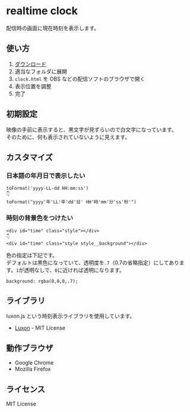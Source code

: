 realtime clock
===============

配信時の画面に現在時刻を表示します。

## 使い方
1. [ダウンロード](https://github.com/PRiMENON/realtime-clock/archive/master.zip)
1. 適当なフォルダに展開
1. `clock.html` を OBS などの配信ソフトのブラウザで開く
1. 表示位置を調整
1. 完了

## 初期設定

映像の手前に表示すると、黒文字が見ずらいので白文字になっています。  
そのために、何も表示されていないように見えます。

## カスタマイズ
### 日本語の年月日で表示したい
```
toFormat('yyyy-LL-dd HH:mm:ss')
👇
toFormat("yyyy'年'LL'年'dd'日' HH'時'mm'分'ss'秒'")
```

### 時刻の背景色をつけたい
```
<div id="time" class="style"></div>
👇
<div id="time" class="style style__background"></div>
```

色の指定は下記です。  
デフォルトは黒色になっていて、透明度を`.7`（0.7の省略指定）にしてあります。`1`が透明なしで、`0`に近ければ透明になります。
```
background: rgba(0,0,0,.7);
```

## ライブラリ
luxon.js という時刻表示ライブラリを使用しています。
* [Luxon](https://moment.github.io/luxon/) - MIT License

## 動作ブラウザ

* Google Chrome
* Mozilla Firefox

## ライセンス
MIT License

